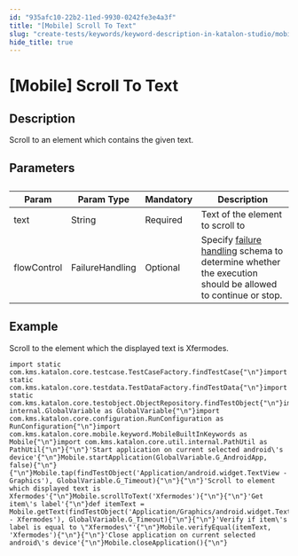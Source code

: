 ```yaml
---
id: "935afc10-22b2-11ed-9930-0242fe3e4a3f"
title: "[Mobile] Scroll To Text"
slug: "create-tests/keywords/keyword-description-in-katalon-studio/mobile-keywords/mobile-scroll-to-text"
hide_title: true
---
```


# <a id="id_0" class="anchor_top_offset"/><a id="ariaid-title1" class="anchor_top_offset"/>[Mobile] Scroll To Text


## <a id="id_0__id_1" class="anchor_top_offset"/>Description

              
<p xmlns="http://www.w3.org/1999/xhtml" className="p">Scroll to an element which contains the given text.</p> 
      

## <a id="id_0__id_2" class="anchor_top_offset"/>Parameters

              
<table xmlns="http://www.w3.org/1999/xhtml" className="table anchor_top_offset" id="id_0__840310f4-81de-4f91-acb5-67bc4f4a57f7"><caption /><thead className="thead"><tr className><th className="entry anchor_top_offset" id="id_0__840310f4-81de-4f91-acb5-67bc4f4a57f7__entry__1">Param</th><th className="entry anchor_top_offset" id="id_0__840310f4-81de-4f91-acb5-67bc4f4a57f7__entry__2">Param Type</th><th className="entry anchor_top_offset" id="id_0__840310f4-81de-4f91-acb5-67bc4f4a57f7__entry__3">Mandatory</th><th className="entry anchor_top_offset" id="id_0__840310f4-81de-4f91-acb5-67bc4f4a57f7__entry__4">Description</th></tr></thead><tbody className="tbody"><tr className><td className="entry" headers="id_0__840310f4-81de-4f91-acb5-67bc4f4a57f7__entry__1 id_0__840310f4-81de-4f91-acb5-67bc4f4a57f7__entry__2 id_0__840310f4-81de-4f91-acb5-67bc4f4a57f7__entry__3 id_0__840310f4-81de-4f91-acb5-67bc4f4a57f7__entry__4 ">text</td><td className="entry" headers="id_0__840310f4-81de-4f91-acb5-67bc4f4a57f7__entry__1 id_0__840310f4-81de-4f91-acb5-67bc4f4a57f7__entry__2 id_0__840310f4-81de-4f91-acb5-67bc4f4a57f7__entry__3 id_0__840310f4-81de-4f91-acb5-67bc4f4a57f7__entry__4 ">String</td><td className="entry" headers="id_0__840310f4-81de-4f91-acb5-67bc4f4a57f7__entry__1 id_0__840310f4-81de-4f91-acb5-67bc4f4a57f7__entry__2 id_0__840310f4-81de-4f91-acb5-67bc4f4a57f7__entry__3 id_0__840310f4-81de-4f91-acb5-67bc4f4a57f7__entry__4 ">Required</td><td className="entry" headers="id_0__840310f4-81de-4f91-acb5-67bc4f4a57f7__entry__1 id_0__840310f4-81de-4f91-acb5-67bc4f4a57f7__entry__2 id_0__840310f4-81de-4f91-acb5-67bc4f4a57f7__entry__3 id_0__840310f4-81de-4f91-acb5-67bc4f4a57f7__entry__4 ">Text of the element to scroll to</td></tr><tr className><td className="entry" headers="id_0__840310f4-81de-4f91-acb5-67bc4f4a57f7__entry__1 id_0__840310f4-81de-4f91-acb5-67bc4f4a57f7__entry__2 id_0__840310f4-81de-4f91-acb5-67bc4f4a57f7__entry__3 id_0__840310f4-81de-4f91-acb5-67bc4f4a57f7__entry__4 ">flowControl</td><td className="entry" headers="id_0__840310f4-81de-4f91-acb5-67bc4f4a57f7__entry__1 id_0__840310f4-81de-4f91-acb5-67bc4f4a57f7__entry__2 id_0__840310f4-81de-4f91-acb5-67bc4f4a57f7__entry__3 id_0__840310f4-81de-4f91-acb5-67bc4f4a57f7__entry__4 ">FailureHandling</td><td className="entry" headers="id_0__840310f4-81de-4f91-acb5-67bc4f4a57f7__entry__1 id_0__840310f4-81de-4f91-acb5-67bc4f4a57f7__entry__2 id_0__840310f4-81de-4f91-acb5-67bc4f4a57f7__entry__3 id_0__840310f4-81de-4f91-acb5-67bc4f4a57f7__entry__4 ">Optional</td><td className="entry" headers="id_0__840310f4-81de-4f91-acb5-67bc4f4a57f7__entry__1 id_0__840310f4-81de-4f91-acb5-67bc4f4a57f7__entry__2 id_0__840310f4-81de-4f91-acb5-67bc4f4a57f7__entry__3 id_0__840310f4-81de-4f91-acb5-67bc4f4a57f7__entry__4 ">Specify <a className="xref" href="/maintain/configure-failure-handling-settings-in-katalon-studio">failure handling</a> schema to         determine whether the execution should be allowed to continue or         stop.</td></tr></tbody></table> 
      

## <a id="id_0__id_3" class="anchor_top_offset"/>Example 

              
<p xmlns="http://www.w3.org/1999/xhtml" className="p">Scroll to the element which the displayed text is Xfermodes.</p> 
              
<pre xmlns="http://www.w3.org/1999/xhtml" className="pre codeblock"><code>import static com.kms.katalon.core.testcase.TestCaseFactory.findTestCase{"\n"}import static com.kms.katalon.core.testdata.TestDataFactory.findTestData{"\n"}import static com.kms.katalon.core.testobject.ObjectRepository.findTestObject{"\n"}import internal.GlobalVariable as GlobalVariable{"\n"}import com.kms.katalon.core.configuration.RunConfiguration as RunConfiguration{"\n"}import com.kms.katalon.core.mobile.keyword.MobileBuiltInKeywords as Mobile{"\n"}import com.kms.katalon.core.util.internal.PathUtil as PathUtil{"\n"}{"\n"}'Start application on current selected android\'s device'{"\n"}Mobile.startApplication(GlobalVariable.G_AndroidApp, false){"\n"}{"\n"}Mobile.tap(findTestObject('Application/android.widget.TextView - Graphics'), GlobalVariable.G_Timeout){"\n"}{"\n"}'Scroll to element which displayed text is Xfermodes'{"\n"}Mobile.scrollToText('Xfermodes'){"\n"}{"\n"}'Get item\'s label'{"\n"}def itemText = Mobile.getText(findTestObject('Application/Graphics/android.widget.TextView - Xfermodes'), GlobalVariable.G_Timeout){"\n"}{"\n"}'Verify if item\'s label is equal to \"Xfermodes\"'{"\n"}Mobile.verifyEqual(itemText, 'Xfermodes'){"\n"}{"\n"}'Close application on current selected android\'s device'{"\n"}Mobile.closeApplication(){"\n"}</code></pre> 
            
